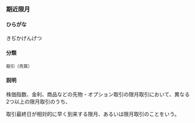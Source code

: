 <div style="display:none;">

## [あ行](securities-terms?id=あ行)
## [か行](securities-terms?id=か行)

</div>

### 期近限月

#### ひらがな

きぢかげんげつ

#### 分類

`取引（売買）`

#### 説明

株価指数、金利、商品などの先物・オプション取引の限月取引において、異なる2つ以上の限月取引のうち、
取引最終日が相対的に早く到来する限月、あるいは限月取引のことをいう。

<div style="display:none;">

## [さ行](securities-terms?id=さ行)
## [た行](securities-terms?id=た行)
## [な行](securities-terms?id=な行)
## [は行](securities-terms?id=は行)
## [ま行](securities-terms?id=ま行)
## [や行](securities-terms?id=や行)
## [ら行](securities-terms?id=ら行)
## [わ行](securities-terms?id=わ行)
## [英数字・記号](securities-terms?id=英数字・記号)

</div>

